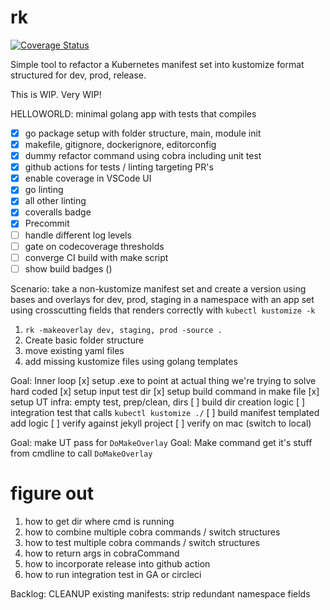 # rk

[![Coverage Status](https://coveralls.io/repos/github/clarkezone/rk/badge.svg?branch=main)](https://coveralls.io/github/clarkezone/rk?branch=main)

Simple tool to refactor a Kubernetes manifest set
into kustomize format structured for dev, prod, release.

This is WIP. Very WIP!

HELLOWORLD: minimal golang app with tests that compiles

- [x] go package setup with folder structure, main, module init
- [x] makefile, gitignore, dockerignore, editorconfig
- [x] dummy refactor command using cobra including unit test
- [x] github actions for tests / linting targeting PR's
- [x] enable coverage in VSCode UI
- [x] go linting
- [x] all other linting
- [x] coveralls badge
- [x] Precommit
- [ ] handle different log levels
- [ ] gate on codecoverage thresholds
- [ ] converge CI build with make script
- [ ] show build badges ()

Scenario: take a non-kustomize manifest set and create a version using bases and
overlays for dev, prod, staging in a namespace with an app set using
crosscutting fields that renders correctly with `kubectl kustomize -k`

1. `rk -makeoverlay dev, staging, prod -source .`
2. Create basic folder structure
3. move existing yaml files
4. add missing kustomize files using golang templates

Goal: Inner loop
[x] setup .exe to point at actual thing we're trying to solve hard coded
[x] setup input test dir
[x] setup build command in make file
[x] setup UT infra: empty test, prep/clean, dirs
[ ] build dir creation logic
[ ] integration test that calls `kubectl kustomize ./`
[ ] build manifest templated add logic
[ ] verify against jekyll project
[ ] verify on mac (switch to local)

Goal: make UT pass for `DoMakeOverlay`
Goal: Make command get it's stuff from cmdline to call `DoMakeOverlay`

# figure out

1. how to get dir where cmd is running
2. how to combine multiple cobra commands / switch structures
3. how to test multiple cobra commands / switch structures
4. how to return args in cobraCommand
5. how to incorporate release into github action
6. how to run integration test in GA or circleci

Backlog:
CLEANUP existing manifests: strip redundant namespace fields
